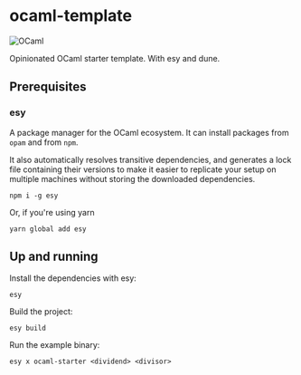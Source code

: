 # ocaml-template

![OCaml](https://img.shields.io/badge/-OCaml-c15540?style=square&logo=ocaml&logoColor=white)

Opinionated OCaml starter template. With esy and dune.

## Prerequisites

### esy

A package manager for the OCaml ecosystem. It can install packages from `opam` and from `npm`.

It also automatically resolves transitive dependencies, and generates a lock file containing their versions to make it easier to replicate your setup on multiple machines without storing the downloaded dependencies.

```console
npm i -g esy
```

Or, if you're using yarn

```console
yarn global add esy
```

## Up and running

Install the dependencies with esy:

```console
esy
```

Build the project:

```console
esy build
```

Run the example binary:

```console
esy x ocaml-starter <dividend> <divisor>
```
